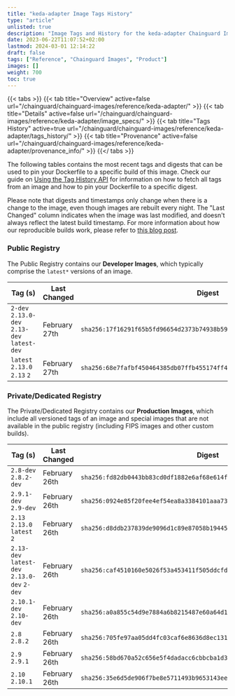 ```yaml
---
title: "keda-adapter Image Tags History"
type: "article"
unlisted: true
description: "Image Tags and History for the keda-adapter Chainguard Image"
date: 2023-06-22T11:07:52+02:00
lastmod: 2024-03-01 12:14:22
draft: false
tags: ["Reference", "Chainguard Images", "Product"]
images: []
weight: 700
toc: true
---
```


{{< tabs >}}
{{< tab title="Overview" active=false url="/chainguard/chainguard-images/reference/keda-adapter/" >}}
{{< tab title="Details" active=false url="/chainguard/chainguard-images/reference/keda-adapter/image_specs/" >}}
{{< tab title="Tags History" active=true url="/chainguard/chainguard-images/reference/keda-adapter/tags_history/" >}}
{{< tab title="Provenance" active=false url="/chainguard/chainguard-images/reference/keda-adapter/provenance_info/" >}}
{{</ tabs >}}

The following tables contains the most recent tags and digests that can be used to pin your Dockerfile to a specific build of this image. Check our guide on [Using the Tag History API](/chainguard/chainguard-images/using-the-tag-history-api/) for information on how to fetch all tags from an image and how to pin your Dockerfile to a specific digest.

Please note that digests and timestamps only change when there is a change to the image, even though images are rebuilt every night. The "Last Changed" column indicates when the image was last modified, and doesn't always reflect the latest build timestamp. For more information about how our reproducible builds work, please refer to [this blog post](https://www.chainguard.dev/unchained/reproducing-chainguards-reproducible-image-builds).

### Public Registry
The Public Registry contains our **Developer Images**, which typically comprise the `latest*` versions of an image.

| Tag (s)                                       | Last Changed  | Digest                                                                    |
|-----------------------------------------------|---------------|---------------------------------------------------------------------------|
|  `2-dev` `2.13.0-dev` `2.13-dev` `latest-dev` | February 27th | `sha256:17f16291f65b5fd96654d2373b74938b59b4544166059a2934c8ade7e0b275fa` |
|  `latest` `2.13.0` `2.13` `2`                 | February 27th | `sha256:68e7fafbf450464385db07ffb455174ff4609a3e1c3e4faf5ff7db4ba80ae56c` |


### Private/Dedicated Registry
The Private/Dedicated Registry contains our **Production Images**, which include all versioned tags of an image and special images that are not available in the public registry (including FIPS images and other custom builds).

| Tag (s)                                       | Last Changed  | Digest                                                                    |
|-----------------------------------------------|---------------|---------------------------------------------------------------------------|
|  `2.8-dev` `2.8.2-dev`                        | February 26th | `sha256:fd82db0443bb83cd0df1882e6af68e614fabde19e3bfd16fcb9ce69f28fabf59` |
|  `2.9.1-dev` `2.9-dev`                        | February 26th | `sha256:0924e85f20fee4ef54ea8a3384101aaa73198b5f0c0988f00f39d3b612cd80c5` |
|  `2.13` `2.13.0` `latest` `2`                 | February 26th | `sha256:d8ddb237839de9096d1c89e87058b1944583d70b40ecb68bb036d2d26869ca7e` |
|  `2.13-dev` `latest-dev` `2.13.0-dev` `2-dev` | February 26th | `sha256:caf4510160e5026f53a453411f505ddcfd26fa75df8acfc2822f2134b2d7b14f` |
|  `2.10.1-dev` `2.10-dev`                      | February 26th | `sha256:a0a855c54d9e7884a6b8215487e60a64d16da921a7ea7d7d9c489e691f776604` |
|  `2.8` `2.8.2`                                | February 26th | `sha256:705fe97aa05dd4fc03caf6e8636d8ec1315e9d0007f6be213a518732374c1665` |
|  `2.9` `2.9.1`                                | February 26th | `sha256:58bd670a52c656e5f4dadacc6cbbcba1d3baddbb382593c9fbe27412f82c01d6` |
|  `2.10` `2.10.1`                              | February 26th | `sha256:35e6d5de906f7be8e5711493b9653143ee4341d4cd86a8ca693421d4725278d8` |


